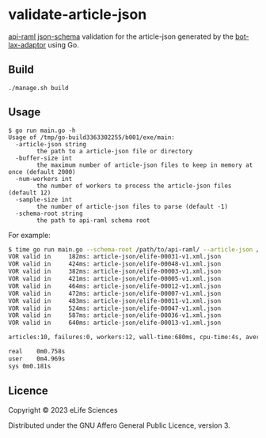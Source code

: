 # validate-article-json

[api-raml json-schema](https://github.com/elifesciences/api-raml) validation for the article-json generated by the [bot-lax-adaptor](https://github.com/elifesciences/bot-lax-adaptor) using Go.

## Build

    ./manage.sh build

## Usage

    $ go run main.go -h
    Usage of /tmp/go-build3363302255/b001/exe/main:
      -article-json string
            the path to a article-json file or directory
      -buffer-size int
            the maximum number of article-json files to keep in memory at once (default 2000)
      -num-workers int
            the number of workers to process the article-json files (default 12)
      -sample-size int
            the number of article-json files to parse (default -1)
      -schema-root string
            the path to api-raml schema root

For example:

```bash
$ time go run main.go --schema-root /path/to/api-raml/ --article-json /path/to/article-json/files/ --sample-size 10
VOR valid in	 182ms: article-json/elife-00031-v1.xml.json
VOR valid in	 424ms: article-json/elife-00048-v1.xml.json
VOR valid in	 382ms: article-json/elife-00003-v1.xml.json
VOR valid in	 421ms: article-json/elife-00005-v1.xml.json
VOR valid in	 464ms: article-json/elife-00012-v1.xml.json
VOR valid in	 472ms: article-json/elife-00007-v1.xml.json
VOR valid in	 483ms: article-json/elife-00011-v1.xml.json
VOR valid in	 524ms: article-json/elife-00047-v1.xml.json
VOR valid in	 587ms: article-json/elife-00036-v1.xml.json
VOR valid in	 640ms: article-json/elife-00013-v1.xml.json

articles:10, failures:0, workers:12, wall-time:680ms, cpu-time:4s, average:457ms

real	0m0.758s
user	0m4.969s
sys	0m0.181s

```

## Licence

Copyright © 2023 eLife Sciences

Distributed under the GNU Affero General Public Licence, version 3.

